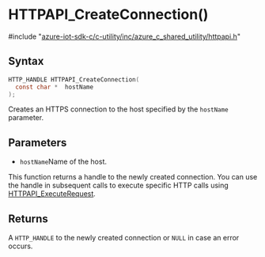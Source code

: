 # HTTPAPI_CreateConnection()

\#include "[azure-iot-sdk-c/c-utility/inc/azure_c_shared_utility/httpapi.h](../iot-c-ref-httpapi-h.md)"  

## Syntax

```C
HTTP_HANDLE HTTPAPI_CreateConnection(
  const char *  hostName
);
```

Creates an HTTPS connection to the host specified by the `hostName` parameter.

## Parameters
* `hostName`Name of the host.

This function returns a handle to the newly created connection. You can use the handle in subsequent calls to execute specific HTTP calls using [HTTPAPI_ExecuteRequest](#httpapi_8h_1afa60b8d96e73b2fe592b591208ef66b1).

## Returns
A `HTTP_HANDLE` to the newly created connection or `NULL` in case an error occurs.

